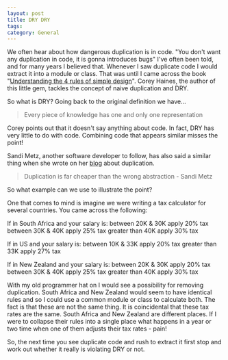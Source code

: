 ```yaml
---
layout: post
title: DRY DRY
tags: 
category: General
---
```


We often hear about how dangerous duplication is in code. "You don't want any duplication in code, it is gonna introduces bugs" I've often been told, and for many years I believed that. Whenever I saw duplicate code I would extract it into a module or class. That was until I came across the book "[Understanding the 4 rules of simple design](https://leanpub.com/4rulesofsimpledesign)". Corey Haines, the author of this little gem, tackles the concept of naive duplication and DRY.

So what is DRY? Going back to the original definition we have...

> Every piece of knowledge has one and only one representation

Corey points out that it doesn't say anything about code. In fact, DRY has very little to do with code. Combining code that appears similar misses the point!

Sandi Metz, another software developer to follow,  has also said a similar thing when she wrote on her [blog](https://www.sandimetz.com/blog/2016/1/20/the-wrong-abstraction) about duplication.

> Duplication is far cheaper than the wrong abstraction - Sandi Metz

So what example can we use to illustrate the point?

One that comes to mind is imagine we were writing a tax calculator for several countries. You came across the following:

If in South Africa and your salary is:
between 20K & 30K apply 20% tax
between 30K & 40K apply 25% tax
greater than 40K apply 30% tax

If in US and your salary is:
between 10K & 33K apply 20% tax
greater than 33K apply 27% tax

If in New Zealand and your salary is:
between 20K & 30K apply 20% tax
between 30K & 40K apply 25% tax
greater than 40K apply 30% tax

With my old programmer hat on I would see a possibility for removing duplication. South Africa and New Zealand would seem to have identical rules and so I could use a common module or class to calculate both. The fact is that these are not the same thing. It is coincidental that these tax rates are the same. South Africa and New Zealand are different places. If I were to collapse their rules into a single place what happens in a year or two time when one of them adjusts their tax rates - pain!

So, the next time you see duplicate code and rush to extract it first stop and work out whether it really is violating DRY or not.
